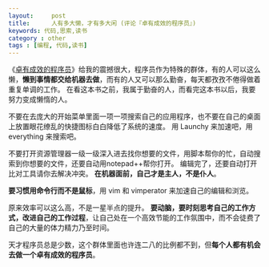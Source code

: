 ```yaml
---
layout:     post
title:      人有多大懒，才有多大闲 (评论『卓有成效的程序员』)
keywords: 代码,思索,读书
category : other
tags : [编程, 代码,读书]
---
```


《[卓有成效的程序员](http://t.cn/zWRXVoq)》给我的震撼很大，程序员作为特殊的群体，有的人可以这么懒，**懒到事情都交给机器去做**，而有的人又可以那么勤奋，每天都孜孜不倦得做着重复单调的工作。
在看这本书之前，我属于勤奋的人，而看完这本书以后，我要努力变成懒惰的人。 

不要在去庞大的开始菜单里面一项一项搜索自己的应用程序，也不要在自己的桌面上放置眼花缭乱的快捷图标白白降低了系统的速度。
用 Launchy 来加速吧，用 everything 来搜索吧。 

不要打开资源管理器一级一级深入进去找你想要的文件，用脚本帮你的忙，自动搜索到你想要的文件，还要自动用notepad++帮你打开。
编辑完了，还要自动打开比对工具请你去解决冲突。
**在机器面前，自己才是主人，不是仆人**。 
 
**要习惯用命令行而不是鼠标**，用 vim 和 vimperator 来加速自己的编辑和浏览。 

原来效率可以这么高，不是一星半点的提升。
**要动脑，要时刻思考自己的工作方式，改进自己的工作过程**，让自己处在一个高效节能的工作氛围中，而不会徒费了自己的大量的体力精力乃至时间。 

天才程序员总是少数，这个群体里面也许连二八的比例都不到，但**每个人都有机会去做一个卓有成效的程序员**。 
